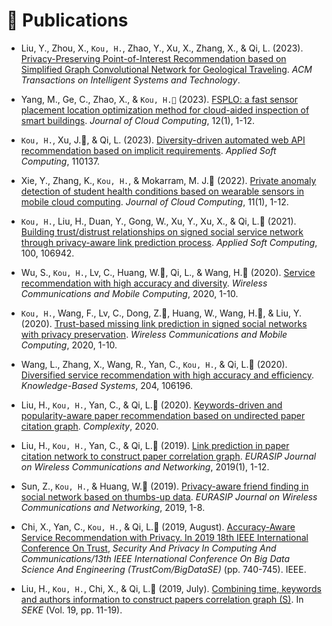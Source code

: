 
# 📝 Publications 

- Liu, Y., Zhou, X., `Kou, H.`, Zhao, Y., Xu, X., Zhang, X., & Qi, L. (2023). [Privacy-Preserving Point-of-Interest Recommendation based on Simplified Graph Convolutional Network for Geological Traveling](https://doi.org/10.1145/3620677). *ACM Transactions on Intelligent Systems and Technology*.

- Yang, M., Ge, C., Zhao, X., &#38; `Kou, H.📧` (2023). [FSPLO: a fast sensor placement location optimization method for cloud-aided inspection of smart buildings](https://doi.org/10.1186/s13677-023-00410-0). *Journal of Cloud Computing*, 12(1), 1-12.

- `Kou, H.`, Xu, J.📧, & Qi, L. (2023). [Diversity-driven automated web API recommendation based on implicit requirements](https://doi.org/10.1016/j.asoc.2023.110137). *Applied Soft Computing*, 110137.

- Xie, Y., Zhang, K., `Kou, H.`, & Mokarram, M. J.📧 (2022). [Private anomaly detection of student health conditions based on wearable sensors in mobile cloud computing](https://doi.org/10.1186/s13677-022-00300-x). *Journal of Cloud Computing*, 11(1), 1-12.

- `Kou, H.`, Liu, H., Duan, Y., Gong, W., Xu, Y., Xu, X., & Qi, L.📧 (2021). [Building trust/distrust relationships on signed social service network through privacy-aware link prediction process](https://doi.org/10.1016/j.asoc.2020.106942). *Applied Soft Computing*, 100, 106942.

- Wu, S., `Kou, H.`, Lv, C., Huang, W.📧, Qi, L., & Wang, H.📧 (2020). [Service recommendation with high accuracy and diversity](https://doi.org/10.1155/2020/8822992). *Wireless Communications and Mobile Computing*, 2020, 1-10.

- `Kou, H.`, Wang, F., Lv, C., Dong, Z.📧, Huang, W., Wang, H.📧, & Liu, Y. (2020). [Trust-based missing link prediction in signed social networks with privacy preservation](https://doi.org/10.1155/2020/8849536). *Wireless Communications and Mobile Computing*, 2020, 1-10.

- Wang, L., Zhang, X., Wang, R., Yan, C., `Kou, H.`, & Qi, L.📧 (2020). [Diversified service recommendation with high accuracy and efficiency](https://doi.org/10.1016/j.knosys.2020.106196). *Knowledge-Based Systems*, 204, 106196.

- Liu, H., `Kou, H.`, Yan, C., & Qi, L.📧 (2020). [Keywords-driven and popularity-aware paper recommendation based on undirected paper citation graph](https://doi.org/10.1155/2020/2085638). *Complexity*, 2020.

- Liu, H., `Kou, H.`, Yan, C., & Qi, L.📧 (2019). [Link prediction in paper citation network to construct paper correlation graph](https://doi.org/10.1186/s13638-019-1561-7). *EURASIP Journal on Wireless Communications and Networking*, 2019(1), 1-12.

- Sun, Z., `Kou, H.`, & Huang, W.📧 (2019). [Privacy-aware friend finding in social network based on thumbs-up data](https://doi.org/10.1186/s13638-019-1538-6). *EURASIP Journal on Wireless Communications and Networking*, 2019, 1-8.

- Chi, X., Yan, C., `Kou, H.`, & Qi, L.📧 (2019, August). [Accuracy-Aware Service Recommendation with Privacy. In 2019 18th IEEE International Conference On Trust](https://doi.org/10.1109/TrustCom/BigDataSE.2019.00106), *Security And Privacy In Computing And Communications/13th IEEE International Conference On Big Data Science And Engineering (TrustCom/BigDataSE)* (pp. 740-745). IEEE.

- Liu, H., `Kou, H.`, Chi, X., & Qi, L.📧 (2019, July). [Combining time, keywords and authors information to construct papers correlation graph (S)](https://www.researchgate.net/profile/Hanwen-Liu-7/publication/335155070_Combining_time_keywords_and_authors_information_to_construct_papers_correlation_graph_S/links/60595d39458515e834645299/Combining-time-keywords-and-authors-information-to-construct-papers-correlation-graph-S.pdf). In *SEKE* (Vol. 19, pp. 11-19).
